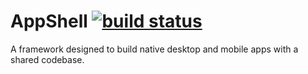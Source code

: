 # AppShell [![build status](https://img.shields.io/teamcity/https/teamcity.refactory.at/s/AppShell_Build.svg?label=TeamCity)](https://teamcity.refactory.at/viewType.html?buildTypeId=AppShell_Build&guest=1)
A framework designed to build native desktop and mobile apps with a shared codebase.
